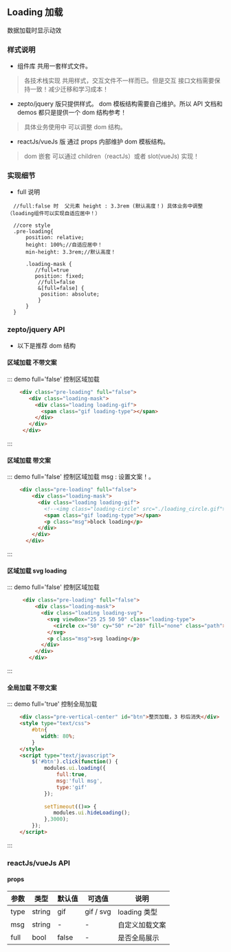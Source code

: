 ## Loading 加载

数据加载时显示动效

### 样式说明
- 组件库 共用一套样式文件。
> 各技术栈实现 共用样式，交互文件不一样而已。但是交互 接口文档需要保持一致！减少迁移和学习成本！

- zepto/jquery 版只提供样式。 dom 模板结构需要自己维护。所以 API 文档和 demos 都只是提供一个 dom 结构参考！
> 具体业务使用中 可以调整 dom 结构。

- reactJs/vueJs 版 通过 props 内部维护 dom 模板结构。
> dom 嵌套 可以通过 children（reactJs）或者 slot(vueJs) 实现！

### 实现细节
- full 说明
```less
  //full:false 时  父元素 height : 3.3rem (默认高度！) 具体业务中调整（loading组件可以实现自适应居中！）
  
  //core style 
  .pre-loading{
      position: relative;
      height: 100%;//自适应居中！
      min-height: 3.3rem;//默认高度！
      
      .loading-mask {
         //full=true
         position: fixed;
          //full=false
          &[full=false] {
           position: absolute;
          }
      }
  }
```

### zepto/jquery API
- 以下是推荐 dom 结构


#### 区域加载 不带文案

::: demo full='false' 控制区域加载 
```html
    <div class="pre-loading" full="false">
       <div class="loading-mask">
         <div class="loading loading-gif">
           <span class="gif loading-type"></span>
         </div>
       </div>
     </div>
```
:::

#### 区域加载 带文案

::: demo full='false' 控制区域加载 msg : 设置文案！。
```html
    <div class="pre-loading" full="false">
        <div class="loading-mask">
          <div class="loading loading-gif">
            <!--<img class="loading-circle" src="./loading_circle.gif">-->
            <span class="gif loading-type"></span>
            <p class="msg">block loading</p>
          </div>
        </div>
      </div>
```
:::

#### 区域加载 svg loading

::: demo full='false' 控制区域加载 
```html
     <div class="pre-loading" full="false">
         <div class="loading-mask">
           <div class="loading loading-svg">
             <svg viewBox="25 25 50 50" class="loading-type">
               <circle cx="50" cy="50" r="20" fill="none" class="path"></circle>
             </svg>
             <p class="msg">svg loading</p>
           </div>
         </div>
       </div>
```
:::

#### 全局加载 不带文案

::: demo full='true' 控制全局加载 
```html
    <div class="pre-vertical-center" id="btn">整页加载，3 秒后消失</div>
    <style type="text/css">
        #btn{
           width: 80%;
        }
    </style>
    <script type="text/javascript">
        $('#btn').click(function() {
            modules.ui.loading({
                full:true,
                msg:'full msg',
                type:'gif' 
            });
           
            setTimeout(()=> {
               modules.ui.hideLoading();
            },3000);
        });
    </script>
```
:::

### reactJs/vueJs API


#### props
| 参数       |类型            | 默认值       | 可选值           |说明              
|----------  |--------------  |----------    |----------------  |----------------  
| type       |string          |gif           |  gif / svg       | loading 类型    
| msg        | string         | -            | -                |自定义加载文案             
| full       | bool           | false        | -                | 是否全局展示


